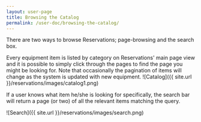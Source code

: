 ```yaml
---
layout: user-page
title: Browsing the Catalog
permalink: /user-doc/browsing-the-catalog/
---
```


There are two ways to browse Reservations; page-browsing and the search box.

Every equipment item is listed by category on Reservations' main page view and it is possible to simply click through the pages to find the page you might be looking for. Note that occasionally the pagination of items will change as the system is updated with new equipment. 
![Catalog]({{ site.url }}/reservations/images/catalog1.png)

If a user knows what item he/she is looking for specifically, the search bar will return a page (or two) of all the relevant items matching the query.

![Search]({{ site.url }}/reservations/images/search.png)
